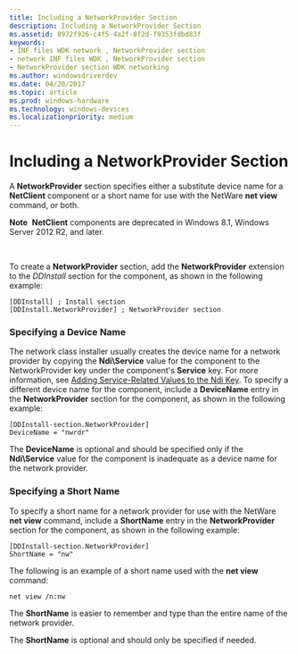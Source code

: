```yaml
---
title: Including a NetworkProvider Section
description: Including a NetworkProvider Section
ms.assetid: 8972f926-c4f5-4a2f-8f2d-f9353fdbd83f
keywords:
- INF files WDK network , NetworkProvider section
- network INF files WDK , NetworkProvider section
- NetworkProvider section WDK networking
ms.author: windowsdriverdev
ms.date: 04/20/2017
ms.topic: article
ms.prod: windows-hardware
ms.technology: windows-devices
ms.localizationpriority: medium
---
```


# Including a NetworkProvider Section





A **NetworkProvider** section specifies either a substitute device name for a **NetClient** component or a short name for use with the NetWare **net view** command, or both.

**Note**  **NetClient** components are deprecated in Windows 8.1, Windows Server 2012 R2, and later.

 

To create a **NetworkProvider** section, add the **NetworkProvider** extension to the *DDInstall* section for the component, as shown in the following example:
```INF
[DDInstall] ; Install section
[DDInstall.NetworkProvider] ; NetworkProvider section
```

### Specifying a Device Name

The network class installer usually creates the device name for a network provider by copying the **Ndi\\Service** value for the component to the NetworkProvider key under the component's **Service** key. For more information, see [Adding Service-Related Values to the Ndi Key](adding-service-related-values-to-the-ndi-key.md). To specify a different device name for the component, include a **DeviceName** entry in the **NetworkProvider** section for the component, as shown in the following example:

```INF
[DDInstall-section.NetworkProvider]
DeviceName = "nwrdr"
```

The **DeviceName** is optional and should be specified only if the **Ndi\\Service** value for the component is inadequate as a device name for the network provider.

### Specifying a Short Name

To specify a short name for a network provider for use with the NetWare **net view** command, include a **ShortName** entry in the **NetworkProvider** section for the component, as shown in the following example:

```INF
[DDInstall-section.NetworkProvider]
ShortName = "nw"
```

The following is an example of a short name used with the **net view** command:

```INF
net view /n:nw
```

The **ShortName** is easier to remember and type than the entire name of the network provider.

The **ShortName** is optional and should only be specified if needed.

 

 





